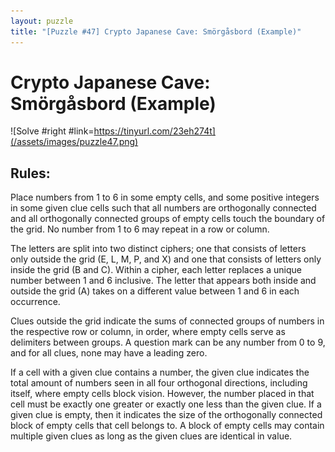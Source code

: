 ```yaml
---
layout: puzzle
title: "[Puzzle #47] Crypto Japanese Cave: Smörgåsbord (Example)"
---
```


# Crypto Japanese Cave: Smörgåsbord (Example)

![Solve #right #link=https://tinyurl.com/23eh274t](/assets/images/puzzle47.png)

## Rules:

Place numbers from 1 to 6 in some empty cells, and some positive integers in some given clue cells such that all numbers are orthogonally connected and all orthogonally connected groups of empty cells touch the boundary of the grid. No number from 1 to 6 may repeat in a row or column.

The letters are split into two distinct ciphers; one that consists of letters only outside the grid (E, L, M, P, and X) and one that consists of letters only inside the grid (B and C). Within a cipher, each letter replaces a unique number between 1 and 6 inclusive. The letter that appears both inside and outside the grid (A) takes on a different value between 1 and 6 in each occurrence.

Clues outside the grid indicate the sums of connected groups of numbers in the respective row or column, in order, where empty cells serve as delimiters between groups. A question mark can be any number from 0 to 9, and for all clues, none may have a leading zero.

If a cell with a given clue contains a number, the given clue indicates the total amount of numbers seen in all four orthogonal directions, including itself, where empty cells block vision. However, the number placed in that cell must be exactly one greater or exactly one less than the given clue. If a given clue is empty, then it indicates the size of the orthogonally connected block of empty cells that cell belongs to. A block of empty cells may contain multiple given clues as long as the given clues are identical in value. 
